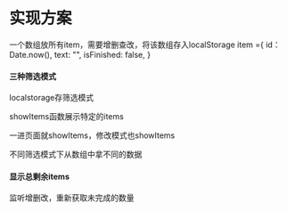 # 实现方案
一个数组放所有item，需要增删查改，将该数组存入localStorage
item ={
  id：Date.now(),
  text: "",
  isFinished: false,
}

#### 三种筛选模式

localstorage存筛选模式

showItems函数展示特定的items

一进页面就showItems，修改模式也showItems

不同筛选模式下从数组中拿不同的数据

#### 显示总剩余items

监听增删改，重新获取未完成的数量
